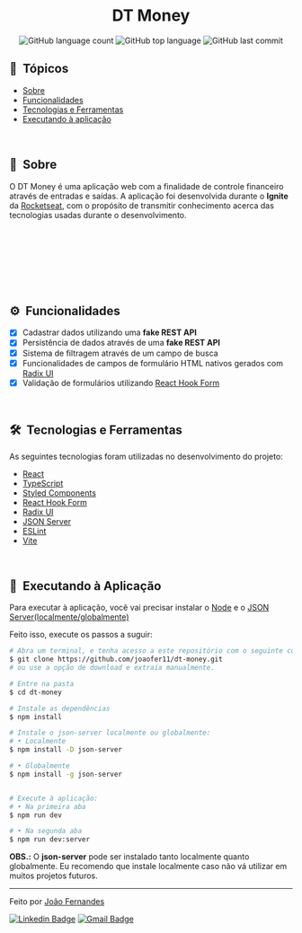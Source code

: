 <h1 align="center">
  DT Money
</h1>

<p align="center">
  <img alt="GitHub language count" src="https://img.shields.io/github/languages/count/joaofer11/dt-money?color=5286FF&style=flat">
  <img alt="GitHub top language" src="https://img.shields.io/github/languages/top/joaofer11/dt-money?color=5286FF&style=flat">
  <img alt="GitHub last commit" src="https://img.shields.io/github/last-commit/joaofer11/dt-money?color=E68320&style=flat">
</p>

## 🔗 &nbsp;Tópicos

- [Sobre](#-sobre)
- [Funcionalidades](#-funcionalidades)
- [Tecnologias e Ferramentas](#-tecnologias-e-ferramentas)
- [Executando à aplicação](#-executando-à-aplicação)

<br>

## 📝 &nbsp;Sobre

O DT Money é uma aplicação web com a finalidade de controle financeiro através de entradas e saídas. 
A aplicação foi desenvolvida durante o **Ignite** da [Rocketseat](https://www.rocketseat.com.br/), com o 
propósito de transmitir conhecimento acerca das tecnologias usadas durante o desenvolvimento.

<br>

<p align="center">
  <img src=".github/first-view.gif" alt="" />
</p>

<br>

<p align="center">
  <img src=".github/second-view.gif" alt="" />
</p>

<br>

## ⚙ &nbsp;Funcionalidades

- [x] Cadastrar dados utilizando uma **fake REST API**
- [x] Persistência de dados através de uma **fake REST API**
- [x] Sistema de filtragem através de um campo de busca
- [x] Funcionalidades de campos de formulário HTML nativos gerados com [Radix UI](https://www.radix-ui.com/)
- [x] Validação de formulários utilizando [React Hook Form](https://react-hook-form.com/)

<br>

## 🛠 &nbsp;Tecnologias e Ferramentas

As seguintes tecnologias foram utilizadas no desenvolvimento do projeto:

- [React](https://reactjs.org/)
- [TypeScript](https://www.typescriptlang.org/)
- [Styled Components](https://styled-components.com/)
- [React Hook Form](https://react-hook-form.com/)
- [Radix UI](https://www.radix-ui.com/)
- [JSON Server](https://github.com/typicode/json-server)
- [ESLint](https://eslint.org/)
- [Vite](https://vitejs.dev/)

<br>

## 🚀 &nbsp;Executando à Aplicação

Para executar à aplicação, você vai precisar instalar o [Node](https://nodejs.org/en/) e o [JSON Server(localmente/globalmente)](https://github.com/typicode/json-server)

Feito isso, execute os passos a suguir:

```bash
# Abra um terminal, e tenha acesso a este repositório com o seguinte comando:
$ git clone https://github.com/joaofer11/dt-money.git
# ou use a opção de download e extraia manualmente.

# Entre na pasta
$ cd dt-money

# Instale as dependências
$ npm install

# Instale o json-server localmente ou globalmente:
# • Localmente
$ npm install -D json-server

# • Globalmente
$ npm install -g json-server


# Execute à aplicação:
# • Na primeira aba
$ npm run dev

# • Na segunda aba
$ npm run dev:server
```

**OBS.:** O **json-server** pode ser instalado tanto localmente quanto globalmente. Eu recomendo que 
instale localmente caso não vá utilizar em muitos projetos futuros.

---

Feito por [João Fernandes](https://github.com/joaofer11)

[![Linkedin Badge](https://img.shields.io/badge/LINKEDIN-blue?style=flat&logo=linkedin&logoColor=white&link=https://www.linkedin.com/in/jo%C3%A3o-fernandes-569461253/)](https://www.linkedin.com/in/jo%C3%A3o-fernandes-569461253/) 
[![Gmail Badge](https://img.shields.io/badge/GMAIL-c14438?style=flat&logo=gmail&logoColor=white&link=mailto:joaofergear003@gmail.com)](mailto:joaofergear003@gmail.com)
